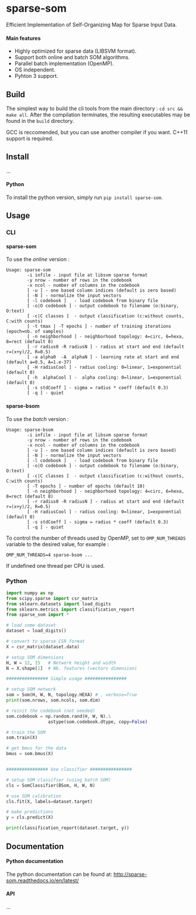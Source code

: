 # sparse-som

Efficient Implementation of Self-Organizing Map for Sparse Input Data.

#### Main features

- Highly optimized for sparse data (LIBSVM format).
- Support both online and batch SOM algorithms.
- Parallel batch implementation (OpenMP).
- OS independent.
- Pyhton 3 support.

## Build

The simplest way to build the cli tools from the main directory : `cd src && make all`. After the compilation terminates, the resulting executables may be found in the `build` directory.

GCC is reccomended, but you can use another compiler if you want. C++11 support is required.

## Install

...

#### Python

To install the python version, simply run `pip install sparse-som`.

## Usage

### CLI

#### sparse-som

To use the *online* version :

```
Usage: sparse-som
        -i infile - input file at libsvm sparse format
        -y nrow - number of rows in the codebook
        -x ncol - number of columns in the codebook
        [ -u ] - one based column indices (default is zero based)
        [ -N ] - normalize the input vectors
        [ -l codebook ]   - load codebook from binary file
        [ -o|O codebook ] - output codebook to filename (o:binary, O:text)
        [ -c|C classes ]  - output classification (c:without counts, C:with counts)
        [ -t tmax | -T epochs ] - number of training iterations (epoch=nb. of samples)
        [ -n neighborhood ] - neighborhood topology: 4=circ, 6=hexa, 8=rect (default 8)
        [ -r radius0 -R radiusN ] - radius at start and end (default r=(x+y)/2, R=0.5)
        [ -a alpha0  -A  alphaN ] - learning rate at start and end (default a=0.5, A=1.e-37)
        [ -H radiusCool ] - radius cooling: 0=linear, 1=exponential (default 0)
        [ -h  alphaCool ] -  alpha cooling: 0=linear, 1=exponential (default 0)
        [ -s stdCoeff ] - sigma = radius * coeff (default 0.3)
        [ -q ] - quiet

```

#### sparse-bsom

To use the *batch* version :

```
Usage: sparse-bsom
        -i infile - input file at libsvm sparse format
        -y nrow - number of rows in the codebook
        -x ncol - number of columns in the codebook
        [ -u ] - one based column indices (default is zero based)
        [ -N ] - normalize the input vectors
        [ -l codebook ]   - load codebook from binary file
        [ -o|O codebook ] - output codebook to filename (o:binary, O:text)
        [ -c|C classes ]  - output classification (c:without counts, C:with counts)
        [ -T epochs ] - number of epochs (default 10)
        [ -n neighborhood ] - neighborhood topology: 4=circ, 6=hexa, 8=rect (default 8)
        [ -r radius0 -R radiusN ] - radius at start and end (default r=(x+y)/2, R=0.5)
        [ -H radiusCool ] - radius cooling: 0=linear, 1=exponential (default 0)
        [ -s stdCoeff ] - sigma = radius * coeff (default 0.3)
        [ -q ] - quiet
```

To control the number of threads used by OpenMP, set to `OMP_NUM_THREADS` variable to the desired value, for example :

```
OMP_NUM_THREADS=4 sparse-bsom ...
```

If undefined one thread per CPU is used.

### Python


```python
import numpy as np
from scipy.sparse import csr_matrix
from sklearn.datasets import load_digits
from sklearn.metrics import classification_report
from sparse_som import *

# load some dataset
dataset = load_digits()

# convert to sparse CSR format
X = csr_matrix(dataset.data)

# setup SOM dimensions
H, W = 12, 15   # Network height and width
N = X.shape[1]  # Nb. features (vectors dimension)

################ Simple usage ################

# setup SOM network
som = Som(H, W, N, topology.HEXA) # , verbose=True
print(som.nrows, som.ncols, som.dim)

# reinit the codebook (not needed)
som.codebook = np.random.rand(H, W, N).\
                astype(som.codebook.dtype, copy=False)

# train the SOM
som.train(X)

# get bmus for the data
bmus = som.bmus(X)


################ Use classifier ################

# setup SOM classifier (using batch SOM)
cls = SomClassifier(BSom, H, W, N)

# use SOM calibration
cls.fit(X, labels=dataset.target)

# make predictions
y = cls.predict(X)

print(classification_report(dataset.target, y))
```

## Documentation

#### Python documentation

The python documentation can be found at: http://sparse-som.readthedocs.io/en/latest/

#### API

...

